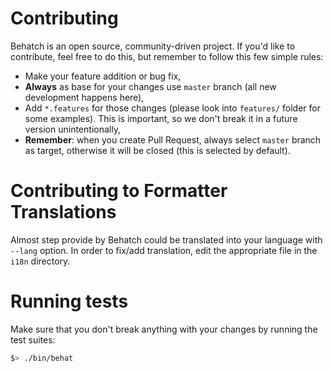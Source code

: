# Contributing

Behatch is an open source, community-driven project. If you'd like to
contribute, feel free to do this, but remember to follow this few simple rules:

* Make your feature addition or bug fix,
* __Always__ as base for your changes use `master` branch (all new development
  happens here),
* Add `*.features` for those changes (please look into `features/` folder for
  some examples). This is important, so we don't break it in a future version
  unintentionally,
* __Remember__: when you create Pull Request, always select `master` branch as
  target, otherwise it will be closed (this is selected by default).

# Contributing to Formatter Translations

Almost step provide by Behatch could be translated into your language with
`--lang` option. In order to fix/add translation, edit the appropriate file in
the `i18n` directory.

# Running tests

Make sure that you don't break anything with your changes by running the test
suites:

```bash
$> ./bin/behat
```
